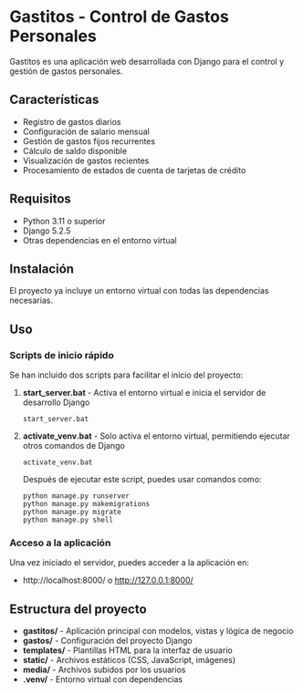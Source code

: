 # Gastitos - Control de Gastos Personales

Gastitos es una aplicación web desarrollada con Django para el control y gestión de gastos personales.

## Características

- Registro de gastos diarios
- Configuración de salario mensual
- Gestión de gastos fijos recurrentes
- Cálculo de saldo disponible
- Visualización de gastos recientes
- Procesamiento de estados de cuenta de tarjetas de crédito

## Requisitos

- Python 3.11 o superior
- Django 5.2.5
- Otras dependencias en el entorno virtual

## Instalación

El proyecto ya incluye un entorno virtual con todas las dependencias necesarias.

## Uso

### Scripts de inicio rápido

Se han incluido dos scripts para facilitar el inicio del proyecto:

1. **start_server.bat** - Activa el entorno virtual e inicia el servidor de desarrollo Django
   ```
   start_server.bat
   ```

2. **activate_venv.bat** - Solo activa el entorno virtual, permitiendo ejecutar otros comandos de Django
   ```
   activate_venv.bat
   ```
   Después de ejecutar este script, puedes usar comandos como:
   ```
   python manage.py runserver
   python manage.py makemigrations
   python manage.py migrate
   python manage.py shell
   ```

### Acceso a la aplicación

Una vez iniciado el servidor, puedes acceder a la aplicación en:

- http://localhost:8000/ o http://127.0.0.1:8000/

## Estructura del proyecto

- **gastitos/** - Aplicación principal con modelos, vistas y lógica de negocio
- **gastos/** - Configuración del proyecto Django
- **templates/** - Plantillas HTML para la interfaz de usuario
- **static/** - Archivos estáticos (CSS, JavaScript, imágenes)
- **media/** - Archivos subidos por los usuarios
- **.venv/** - Entorno virtual con dependencias